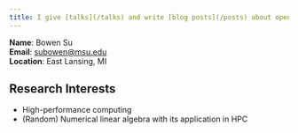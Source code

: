 ```yaml
---
title: I give [talks](/talks) and write [blog posts](/posts) about open source, coding, tutorials, etc. 
---
```

**Name**: Bowen Su  
**Email**: subowen@msu.edu  
**Location**: East Lansing, MI

## Research Interests
- High-performance computing
- (Random) Numerical linear algebra with its application in HPC  















